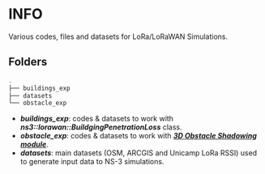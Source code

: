 # INFO
Various codes, files and datasets for LoRa/LoRaWAN Simulations.

## Folders 

``` bash
.
├── buildings_exp
├── datasets 
└── obstacle_exp
```
* **_buildings_exp_**: codes & datasets to work with **_ns3::lorawan::BuildgingPenetrationLoss_** class.
* **_obstacle_exp_**: codes & datasets to work with [***3D Obstacle Shadowing module***](https://github.com/mromanelli9/master-thesis/tree/barichello).
* **_datasets_**: main datasets (OSM, ARCGIS and Unicamp LoRa RSSI) used to generate input data to NS-3 simulations.


